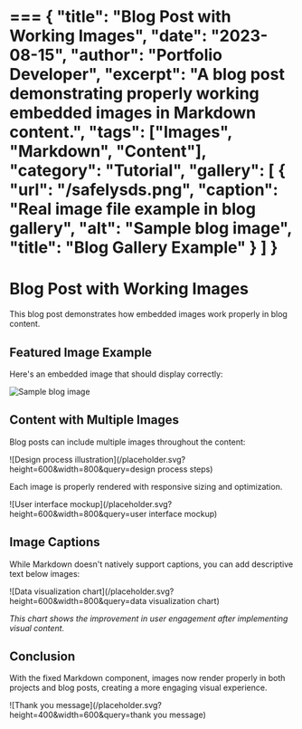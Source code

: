 ===
{
  "title": "Blog Post with Working Images",
  "date": "2023-08-15",
  "author": "Portfolio Developer",
  "excerpt": "A blog post demonstrating properly working embedded images in Markdown content.",
  "tags": ["Images", "Markdown", "Content"],
  "category": "Tutorial",
  "gallery": [
    {
      "url": "/safelysds.png",
      "caption": "Real image file example in blog gallery",
      "alt": "Sample blog image",
      "title": "Blog Gallery Example"
    }
  ]
}
===

# Blog Post with Working Images

This blog post demonstrates how embedded images work properly in blog content.

## Featured Image Example

Here's an embedded image that should display correctly:

![Sample blog image](/safelysds.png)

## Content with Multiple Images

Blog posts can include multiple images throughout the content:

![Design process illustration](/placeholder.svg?height=600&width=800&query=design process steps)

Each image is properly rendered with responsive sizing and optimization.

![User interface mockup](/placeholder.svg?height=600&width=800&query=user interface mockup)

## Image Captions

While Markdown doesn't natively support captions, you can add descriptive text below images:

![Data visualization chart](/placeholder.svg?height=600&width=800&query=data visualization chart)

*This chart shows the improvement in user engagement after implementing visual content.*

## Conclusion

With the fixed Markdown component, images now render properly in both projects and blog posts, creating a more engaging visual experience.

![Thank you message](/placeholder.svg?height=400&width=600&query=thank you message)
